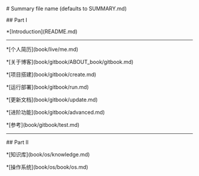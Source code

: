 \# Summary file name \(defaults to SUMMARY.md\)

\#\# Part I

\*\[Introduction\]\(README.md\)

---

\*\[个人简历\]\(book/live/me.md\)

\*\[关于博客\]\(book/gitbook/ABOUT\_book/gitbook.md\)

\*\[项目搭建\]\(book/gitbook/create.md\)

\*\[运行部署\]\(book/gitbook/run.md\)

\*\[更新文档\]\(book/gitbook/update.md\)

\*\[进阶功能\]\(book/gitbook/advanced.md\)

\*\[参考\]\(book/gitbook/test.md\)

---

\#\# Part II

\*\[知识库\]\(book/os/knowledge.md\)

\*\[操作系统\]\(book/os/book/os.md\)



